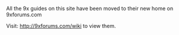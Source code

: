 All the 9x guides on this site have been moved to their new home on  9xforums.com

Visit:  http://9xforums.com/wiki  to view them.